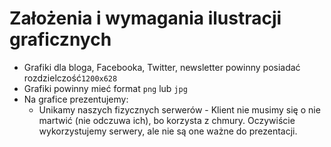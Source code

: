 # Założenia i wymagania ilustracji graficznych

* Grafiki dla bloga, Facebooka, Twitter, newsletter powinny posiadać rozdzielczość```1200x628```
* Grafiki powinny mieć format ```png``` lub ```jpg```
* Na grafice prezentujemy:
    * Unikamy naszych fizycznych serwerów - Klient nie musimy się o nie martwić (nie odczuwa ich), bo korzysta z chmury. Oczywiście wykorzystujemy serwery, ale nie są one ważne do prezentacji.
